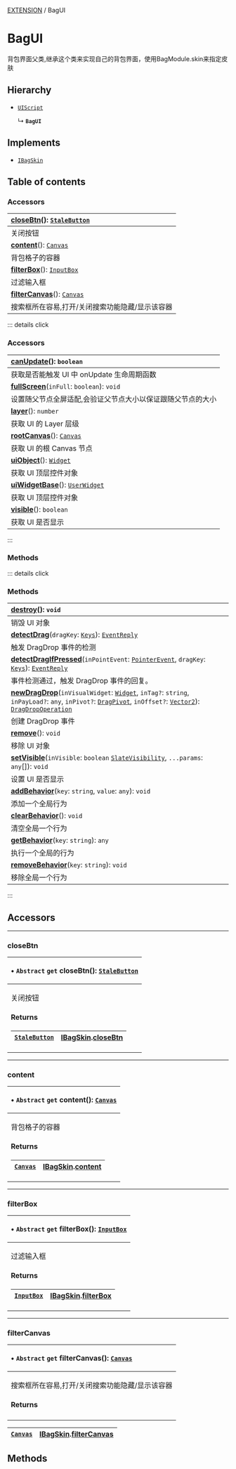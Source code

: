 [EXTENSION](../groups/Extension.EXTENSION.md) / BagUI

# BagUI <Badge type="tip" text="Class" /> <Score text="BagUI" />

背包界面父类,继承这个类来实现自己的背包界面，使用BagModule.skin来指定皮肤

## Hierarchy

- [`UIScript`](mw.UIScript.md)

  ↳ **`BagUI`**

## Implements

- [`IBagSkin`](mwext.IBagSkin.md)

## Table of contents

### Accessors <Score text="Accessors" /> 
| **[closeBtn](mwext.BagUI.md#closebtn)**(): [`StaleButton`](mw.StaleButton.md) <Badge type="tip" text="client" />  |
| :-----|
| 关闭按钮|
| **[content](mwext.BagUI.md#content)**(): [`Canvas`](mw.Canvas.md) <Badge type="tip" text="client" />  |
| 背包格子的容器|
| **[filterBox](mwext.BagUI.md#filterbox)**(): [`InputBox`](mw.InputBox.md) <Badge type="tip" text="client" />  |
| 过滤输入框|
| **[filterCanvas](mwext.BagUI.md#filtercanvas)**(): [`Canvas`](mw.Canvas.md) <Badge type="tip" text="client" />  |
| 搜索框所在容易,打开/关闭搜索功能隐藏/显示该容器|


::: details click
### Accessors <Score text="Accessors" /> 
| **[canUpdate](mw.UIScript.md#canupdate)**(): `boolean` <Badge type="tip" text="client" />  |
| :-----|
| 获取是否能触发 UI 中 onUpdate 生命周期函数|
| **[fullScreen](mw.UIScript.md#fullscreen)**(`inFull`: `boolean`): `void` <Badge type="tip" text="client" />  |
| 设置随父节点全屏适配,会验证父节点大小以保证跟随父节点的大小|
| **[layer](mw.UIScript.md#layer)**(): `number` <Badge type="tip" text="client" />  |
| 获取 UI 的 Layer 层级|
| **[rootCanvas](mw.UIScript.md#rootcanvas)**(): [`Canvas`](mw.Canvas.md) <Badge type="tip" text="client" />  |
| 获取 UI 的根 Canvas 节点|
| **[uiObject](mw.UIScript.md#uiobject)**(): [`Widget`](mw.Widget.md)  |
| 获取 UI 顶层控件对象|
| **[uiWidgetBase](mw.UIScript.md#uiwidgetbase)**(): [`UserWidget`](mw.UserWidget.md) <Badge type="tip" text="client" />  |
| 获取 UI 顶层控件对象|
| **[visible](mw.UIScript.md#visible)**(): `boolean` <Badge type="tip" text="client" />  |
| 获取 UI 是否显示|
:::


### Methods <Score text="Methods" /> 


::: details click
### Methods <Score text="Methods" /> 
| **[destroy](mw.UIScript.md#destroy)**(): `void` <Badge type="tip" text="client" />  |
| :-----|
| 销毁 UI 对象|
| **[detectDrag](mw.UIScript.md#detectdrag)**(`dragKey`: [`Keys`](../enums/mw.Keys.md)): [`EventReply`](mw.EventReply.md) <Badge type="tip" text="client" />  |
| 触发 DragDrop 事件的检测|
| **[detectDragIfPressed](mw.UIScript.md#detectdragifpressed)**(`inPointEvent`: [`PointerEvent`](mw.PointerEvent.md), `dragKey`: [`Keys`](../enums/mw.Keys.md)): [`EventReply`](mw.EventReply.md) <Badge type="tip" text="client" />  |
| 事件检测通过，触发 DragDrop 事件的回复。|
| **[newDragDrop](mw.UIScript.md#newdragdrop)**(`inVisualWidget`: [`Widget`](mw.Widget.md), `inTag?`: `string`, `inPayLoad?`: `any`, `inPivot?`: [`DragPivot`](../enums/mw.DragPivot.md), `inOffset?`: [`Vector2`](mw.Vector2.md)): [`DragDropOperation`](mw.DragDropOperation.md) <Badge type="tip" text="client" />  |
| 创建 DragDrop 事件|
| **[remove](mw.UIScript.md#remove)**(): `void` <Badge type="tip" text="client" />  |
| 移除 UI 对象|
| **[setVisible](mw.UIScript.md#setvisible)**(`inVisible`: `boolean`  [`SlateVisibility`](../enums/mw.SlateVisibility.md), `...params`: `any`[]): `void` <Badge type="tip" text="client" />  |
| 设置 UI 是否显示|
| **[addBehavior](mw.UIScript.md#addbehavior)**(`key`: `string`, `value`: `any`): `void` <Badge type="tip" text="client" />  |
| 添加一个全局行为|
| **[clearBehavior](mw.UIScript.md#clearbehavior)**(): `void` <Badge type="tip" text="client" />  |
| 清空全局一个行为|
| **[getBehavior](mw.UIScript.md#getbehavior)**(`key`: `string`): `any` <Badge type="tip" text="client" />  |
| 执行一个全局的行为|
| **[removeBehavior](mw.UIScript.md#removebehavior)**(`key`: `string`): `void` <Badge type="tip" text="client" />  |
| 移除全局一个行为|
:::


## Accessors

___

### closeBtn <Score text="closeBtn" /> 

<table class="get-set-table">
<thead><tr>
<th style="text-align: left">

• `Abstract` `get` **closeBtn**(): [`StaleButton`](mw.StaleButton.md) <Badge type="tip" text="client" />

</th>
</tr></thead>
<tbody><tr>
<td style="text-align: left">


关闭按钮

#### Returns

| [`StaleButton`](mw.StaleButton.md) | [IBagSkin](mwext.IBagSkin.md).[closeBtn](mwext.IBagSkin.md#closebtn) |
| :------ | :------ |

</td>
</tr></tbody>
</table>

___

### content <Score text="content" /> 

<table class="get-set-table">
<thead><tr>
<th style="text-align: left">

• `Abstract` `get` **content**(): [`Canvas`](mw.Canvas.md) <Badge type="tip" text="client" />

</th>
</tr></thead>
<tbody><tr>
<td style="text-align: left">


背包格子的容器

#### Returns

| [`Canvas`](mw.Canvas.md) | [IBagSkin](mwext.IBagSkin.md).[content](mwext.IBagSkin.md#content) |
| :------ | :------ |

</td>
</tr></tbody>
</table>

___

### filterBox <Score text="filterBox" /> 

<table class="get-set-table">
<thead><tr>
<th style="text-align: left">

• `Abstract` `get` **filterBox**(): [`InputBox`](mw.InputBox.md) <Badge type="tip" text="client" />

</th>
</tr></thead>
<tbody><tr>
<td style="text-align: left">


过滤输入框

#### Returns

| [`InputBox`](mw.InputBox.md) | [IBagSkin](mwext.IBagSkin.md).[filterBox](mwext.IBagSkin.md#filterbox) |
| :------ | :------ |

</td>
</tr></tbody>
</table>

___

### filterCanvas <Score text="filterCanvas" /> 

<table class="get-set-table">
<thead><tr>
<th style="text-align: left">

• `Abstract` `get` **filterCanvas**(): [`Canvas`](mw.Canvas.md) <Badge type="tip" text="client" />

</th>
</tr></thead>
<tbody><tr>
<td style="text-align: left">


搜索框所在容易,打开/关闭搜索功能隐藏/显示该容器

#### Returns

</td>
</tr></tbody>
</table>

| [`Canvas`](mw.Canvas.md) | [IBagSkin](mwext.IBagSkin.md).[filterCanvas](mwext.IBagSkin.md#filtercanvas) |
| :------ | :------ |

## Methods
